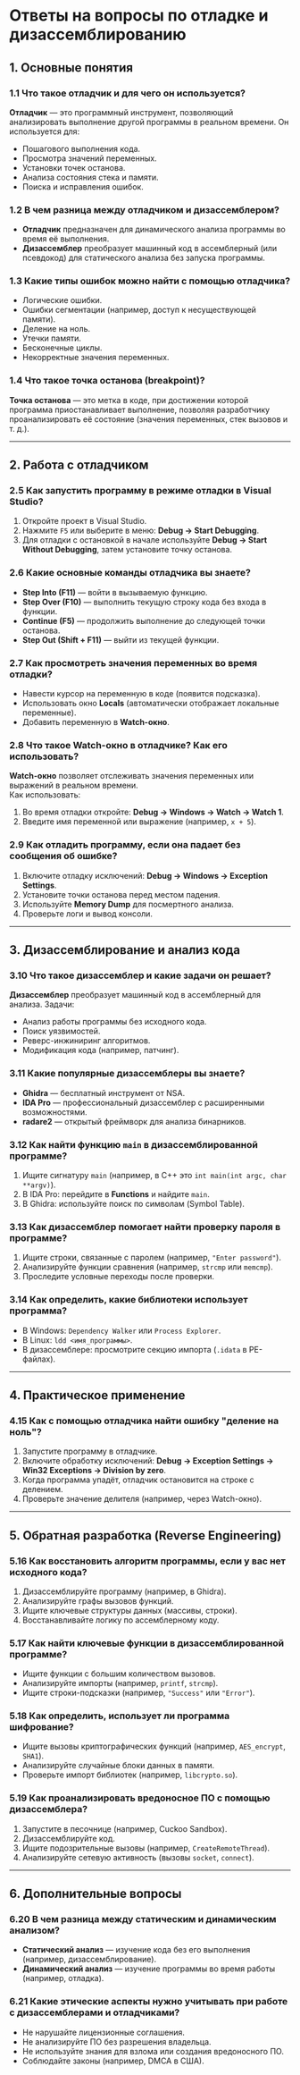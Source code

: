 # Ответы на вопросы по отладке и дизассемблированию

## 1. Основные понятия

### 1.1 Что такое отладчик и для чего он используется?
**Отладчик** — это программный инструмент, позволяющий анализировать выполнение другой программы в реальном времени. Он используется для:
- Пошагового выполнения кода.
- Просмотра значений переменных.
- Установки точек останова.
- Анализа состояния стека и памяти.
- Поиска и исправления ошибок.

### 1.2 В чем разница между отладчиком и дизассемблером?
- **Отладчик** предназначен для динамического анализа программы во время её выполнения.
- **Дизассемблер** преобразует машинный код в ассемблерный (или псевдокод) для статического анализа без запуска программы.

### 1.3 Какие типы ошибок можно найти с помощью отладчика?
- Логические ошибки.
- Ошибки сегментации (например, доступ к несуществующей памяти).
- Деление на ноль.
- Утечки памяти.
- Бесконечные циклы.
- Некорректные значения переменных.

### 1.4 Что такое точка останова (breakpoint)?
**Точка останова** — это метка в коде, при достижении которой программа приостанавливает выполнение, позволяя разработчику проанализировать её состояние (значения переменных, стек вызовов и т. д.).

---

## 2. Работа с отладчиком

### 2.5 Как запустить программу в режиме отладки в Visual Studio?
1. Откройте проект в Visual Studio.
2. Нажмите `F5` или выберите в меню: **Debug → Start Debugging**.
3. Для отладки с остановкой в начале используйте **Debug → Start Without Debugging**, затем установите точку останова.

### 2.6 Какие основные команды отладчика вы знаете?
- **Step Into (F11)** — войти в вызываемую функцию.
- **Step Over (F10)** — выполнить текущую строку кода без входа в функции.
- **Continue (F5)** — продолжить выполнение до следующей точки останова.
- **Step Out (Shift + F11)** — выйти из текущей функции.

### 2.7 Как просмотреть значения переменных во время отладки?
- Навести курсор на переменную в коде (появится подсказка).
- Использовать окно **Locals** (автоматически отображает локальные переменные).
- Добавить переменную в **Watch-окно**.

### 2.8 Что такое Watch-окно в отладчике? Как его использовать?
**Watch-окно** позволяет отслеживать значения переменных или выражений в реальном времени.  
Как использовать:
1. Во время отладки откройте: **Debug → Windows → Watch → Watch 1**.
2. Введите имя переменной или выражение (например, `x + 5`).

### 2.9 Как отладить программу, если она падает без сообщения об ошибке?
1. Включите отладку исключений: **Debug → Windows → Exception Settings**.
2. Установите точки останова перед местом падения.
3. Используйте **Memory Dump** для посмертного анализа.
4. Проверьте логи и вывод консоли.

---

## 3. Дизассемблирование и анализ кода

### 3.10 Что такое дизассемблер и какие задачи он решает?
**Дизассемблер** преобразует машинный код в ассемблерный для анализа. Задачи:
- Анализ работы программы без исходного кода.
- Поиск уязвимостей.
- Реверс-инжиниринг алгоритмов.
- Модификация кода (например, патчинг).

### 3.11 Какие популярные дизассемблеры вы знаете?
- **Ghidra** — бесплатный инструмент от NSA.
- **IDA Pro** — профессиональный дизассемблер с расширенными возможностями.
- **radare2** — открытый фреймворк для анализа бинарников.

### 3.12 Как найти функцию `main` в дизассемблированной программе?
1. Ищите сигнатуру `main` (например, в C++ это `int main(int argc, char **argv)`).
2. В IDA Pro: перейдите в **Functions** и найдите `main`.
3. В Ghidra: используйте поиск по символам (Symbol Table).

### 3.13 Как дизассемблер помогает найти проверку пароля в программе?
1. Ищите строки, связанные с паролем (например, `"Enter password"`).
2. Анализируйте функции сравнения (например, `strcmp` или `memcmp`).
3. Проследите условные переходы после проверки.

### 3.14 Как определить, какие библиотеки использует программа?
- В Windows: `Dependency Walker` или `Process Explorer`.
- В Linux: `ldd <имя_программы>`.
- В дизассемблере: просмотрите секцию импорта (`.idata` в PE-файлах).

---

## 4. Практическое применение

### 4.15 Как с помощью отладчика найти ошибку "деление на ноль"?
1. Запустите программу в отладчике.
2. Включите обработку исключений: **Debug → Exception Settings → Win32 Exceptions → Division by zero**.
3. Когда программа упадёт, отладчик остановится на строке с делением.
4. Проверьте значение делителя (например, через Watch-окно).

---

## 5. Обратная разработка (Reverse Engineering)

### 5.16 Как восстановить алгоритм программы, если у вас нет исходного кода?
1. Дизассемблируйте программу (например, в Ghidra).
2. Анализируйте графы вызовов функций.
3. Ищите ключевые структуры данных (массивы, строки).
4. Восстанавливайте логику по ассемблерному коду.

### 5.17 Как найти ключевые функции в дизассемблированной программе?
- Ищите функции с большим количеством вызовов.
- Анализируйте импорты (например, `printf`, `strcmp`).
- Ищите строки-подсказки (например, `"Success"` или `"Error"`).

### 5.18 Как определить, использует ли программа шифрование?
- Ищите вызовы криптографических функций (например, `AES_encrypt`, `SHA1`).
- Анализируйте случайные блоки данных в памяти.
- Проверьте импорт библиотек (например, `libcrypto.so`).

### 5.19 Как проанализировать вредоносное ПО с помощью дизассемблера?
1. Запустите в песочнице (например, Cuckoo Sandbox).
2. Дизассемблируйте код.
3. Ищите подозрительные вызовы (например, `CreateRemoteThread`).
4. Анализируйте сетевую активность (вызовы `socket`, `connect`).

---

## 6. Дополнительные вопросы

### 6.20 В чем разница между статическим и динамическим анализом?
- **Статический анализ** — изучение кода без его выполнения (например, дизассемблирование).
- **Динамический анализ** — изучение программы во время работы (например, отладка).

### 6.21 Какие этические аспекты нужно учитывать при работе с дизассемблерами и отладчиками?
- Не нарушайте лицензионные соглашения.
- Не анализируйте ПО без разрешения владельца.
- Не используйте знания для взлома или создания вредоносного ПО.
- Соблюдайте законы (например, DMCA в США).